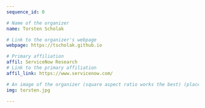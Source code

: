 ```yaml
---
sequence_id: 0

# Name of the organizer
name: Torsten Scholak

# Link to the organizer's webpage
webpage: https://tscholak.github.io

# Primary affiliation
affil: ServiceNow Research
# Link to the primary affiliation
affil_link: https://www.servicenow.com/

# An image of the organizer (square aspect ratio works the best) (place in the `assets/img/organizers` directory)
img: torsten.jpg

---
```

